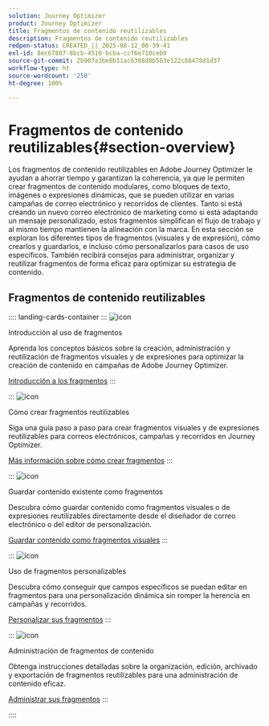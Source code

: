 ```yaml
---
solution: Journey Optimizer
product: Journey Optimizer
title: Fragmentos de contenido reutilizables
description: Fragmentos de contenido reutilizables
redpen-status: CREATED_||_2025-08-12_00-39-41
exl-id: 8ec67807-8bcb-4510-bcba-ccf6e710ceb9
source-git-commit: 2b907a3be8b11ac6308d0b563e122c88478d1d37
workflow-type: ht
source-wordcount: '250'
ht-degree: 100%

---
```


# Fragmentos de contenido reutilizables{#section-overview}

Los fragmentos de contenido reutilizables en Adobe Journey Optimizer le ayudan a ahorrar tiempo y garantizan la coherencia, ya que le permiten crear fragmentos de contenido modulares, como bloques de texto, imágenes o expresiones dinámicas, que se pueden utilizar en varias campañas de correo electrónico y recorridos de clientes. Tanto si está creando un nuevo correo electrónico de marketing como si está adaptando un mensaje personalizado, estos fragmentos simplifican el flujo de trabajo y al mismo tiempo mantienen la alineación con la marca. En esta sección se exploran los diferentes tipos de fragmentos (visuales y de expresión), cómo crearlos y guardarlos, e incluso cómo personalizarlos para casos de uso específicos. También recibirá consejos para administrar, organizar y reutilizar fragmentos de forma eficaz para optimizar su estrategia de contenido.

## Fragmentos de contenido reutilizables

:::: landing-cards-container
:::
![icon](https://cdn.experienceleague.adobe.com/icons/book.svg?lang=es)

Introducción al uso de fragmentos

Aprenda los conceptos básicos sobre la creación, administración y reutilización de fragmentos visuales y de expresiones para optimizar la creación de contenido en campañas de Adobe Journey Optimizer.

[Introducción a los fragmentos](../using/content-management/fragments.md)
:::

:::
![icon](https://cdn.experienceleague.adobe.com/icons/circle-play.svg?lang=es)

Cómo crear fragmentos reutilizables

Siga una guía paso a paso para crear fragmentos visuales y de expresiones reutilizables para correos electrónicos, campañas y recorridos en Journey Optimizer.

[Más información sobre cómo crear fragmentos](../using/content-management/create-fragments.md)
:::

:::
![icon](https://cdn.experienceleague.adobe.com/icons/list-check.svg)

Guardar contenido existente como fragmentos

Descubra cómo guardar contenido como fragmentos visuales o de expresiones reutilizables directamente desde el diseñador de correo electrónico o del editor de personalización.

[Guardar contenido como fragmentos visuales](../using/content-management/save-fragments.md)
:::

:::
![icon](https://cdn.experienceleague.adobe.com/icons/puzzle-piece.svg?lang=es)

Uso de fragmentos personalizables

Descubra cómo conseguir que campos específicos se puedan editar en fragmentos para una personalización dinámica sin romper la herencia en campañas y recorridos.

[Personalizar sus fragmentos](../using/content-management/customizable-fragments.md)
:::

:::
![icon](https://cdn.experienceleague.adobe.com/icons/gear.svg?lang=es)

Administración de fragmentos de contenido

Obtenga instrucciones detalladas sobre la organización, edición, archivado y exportación de fragmentos reutilizables para una administración de contenido eficaz.

[Administrar sus fragmentos](../using/content-management/manage-fragments.md)
:::

::::
